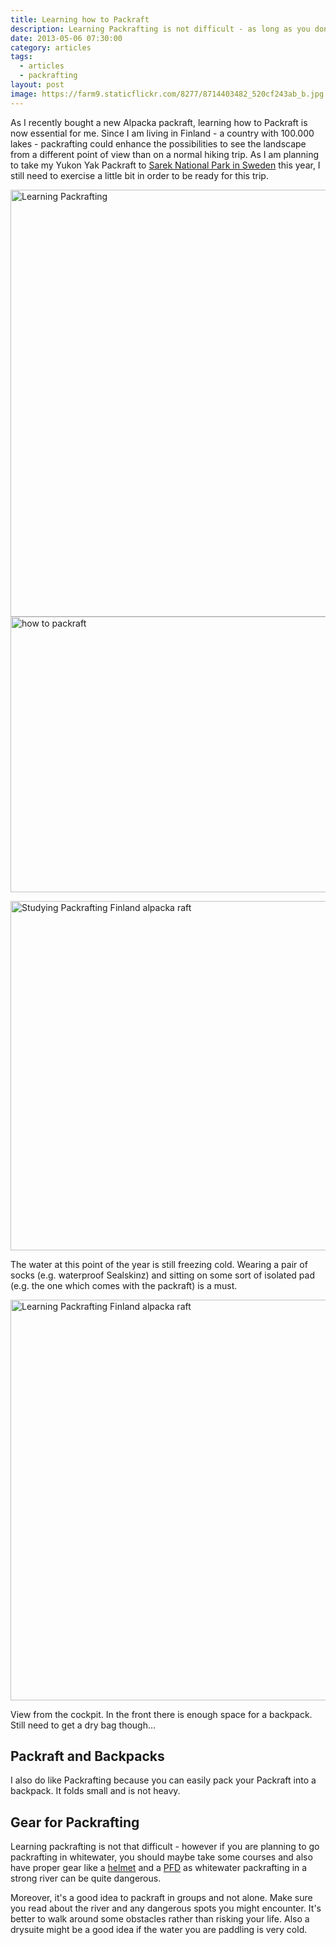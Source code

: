 ```yaml
---
title: Learning how to Packraft
description: Learning Packrafting is not difficult - as long as you don't go for whitewater
date: 2013-05-06 07:30:00
category: articles
tags:
  - articles
  - packrafting
layout: post
image: https://farm9.staticflickr.com/8277/8714403482_520cf243ab_b.jpg
---
```

As I recently bought a new Alpacka packraft, learning how to Packraft is now essential for me. Since I am living in Finland - a country with 100.000 lakes - packrafting could enhance the possibilities to see the landscape from a different point of view than on a normal hiking trip. As I am planning to take my Yukon Yak Packraft to <a rel="nofollow" href="http://hikeventures.com/hiking-and-packrafting-in-sarek-day-1/" target="_self">Sarek National Park in Sweden</a>  this year, I still need to exercise a little bit in order to be ready for this trip.

<img src="https://farm9.staticflickr.com/8277/8714403482_520cf243ab_b.jpg" width="1024" height="683" layout="responsive" alt="Learning Packrafting">
<br>
<!--more-->
<a rel="nofollow" href="https://www.flickr.com/photos/90204224@N07/8714403426"><img src="https://farm9.staticflickr.com/8552/8714403426_98e19fe539_b.jpg" width="1024" height="441" alt="how to packraft"></a>

<a rel="nofollow" href="https://www.flickr.com/photos/90204224@N07/8713281179"><img src="https://farm9.staticflickr.com/8272/8713281179_b398dfd180_b.jpg" width="1009" height="559" alt="Studying Packrafting Finland alpacka raft"></a>

The water at this point of the year is still freezing cold. Wearing a pair of socks (e.g. waterproof Sealskinz) and sitting on some sort of isolated pad (e.g. the one which comes with the packraft) is a must.

<a rel="nofollow" href="https://www.flickr.com/photos/90204224@N07/8714404044" title="Packrafting Finland"><img src="https://farm9.staticflickr.com/8123/8714404044_a11c07874f_b.jpg" width="1024" height="641" alt="Learning Packrafting Finland alpacka raft"></a>

View from the cockpit. In the front there is enough space for a backpack. Still need to get a dry bag though...

## Packraft and Backpacks

I also do like Packrafting because you can easily pack your Packraft into a backpack. It folds small and is not heavy.

## Gear for Packrafting
Learning packrafting is not that difficult - however if you are planning to go packrafting in whitewater, you should maybe take some courses and also have proper gear like a <a rel="nofollow" href="http://hikeventures.com/petzl-meteor-3-plus-helmet/" target="_self">helmet</a> and a <a rel="nofollow" href="http://hikeventures.com/astral-ytv/" target="_self">PFD</a> as whitewater packrafting in a strong river can be quite dangerous.

Moreover, it's a good idea to packraft in groups and not alone. Make sure you read about the river and any dangerous spots you might encounter. It's better to walk around some obstacles rather than risking your life. Also a drysuite might be a good idea if the water you are paddling is very cold.
